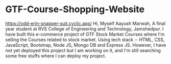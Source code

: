 # GTF-Course-Shopping-Website
https://odd-erin-snapper-suit.cyclic.app/
Hi, Myself Aayush Marwah,
A final year student at RVS College of Engineering and Technology, Jamshedpur. 
I have built this e-commerce project of GTF Stock Market Courses where I'm selling the Courses related to stock market.
Using tech stack :- HTML, CSS, JavaScript, Bootstrap, Node JS, Mongo DB and Express JS.
However, I have not yet deployed this project but I am working on it, and I'm still searching some free stuffs where I can deploy my project. 


